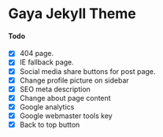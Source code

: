 # Gaya Jekyll Theme

#### Todo

- [x] 404 page.
- [x] IE fallback page.
- [x] Social media share buttons for post page.
- [x] Change profile picture on sidebar
- [x] SEO meta description
- [x] Change about page content
- [x] Google analytics
- [x] Google webmaster tools key
- [x] Back to top button
